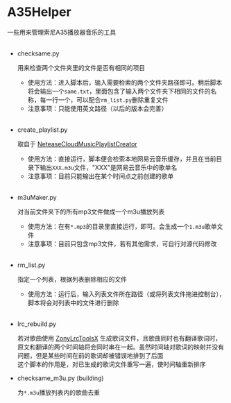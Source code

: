 # A35Helper
一些用来管理索尼A35播放器音乐的工具
<br><br>

 - checksame.py
 
    用来检查两个文件夹里的文件是否有相同的项目
    - 使用方法：进入脚本后，输入需要检索的两个文件夹路径即可。稍后脚本将会输出一个`same.txt`，里面包含了输入两个文件夹下相同的文件的名称，每一行一个，可以配合`rm_list.py`删除重复文件
    - 注意事项：只能使用英文路径（以后的版本会完善）
    <br>
    
 - create_playlist.py
 
    取自于 [NeteaseCloudMusicPlaylistCreator](https://github.com/vileer/NeteaseCloudMusicPlaylistCreator)
    - 使用方法：直接运行，脚本便会检索本地网易云音乐缓存，并且在当前目录下输出`XXX.m3u`文件，"XXX"是网易云音乐中的歌单名
    - 注意事项：目前只能输出在某个时间点之前创建的歌单
    <br>
    
 - m3uMaker.py

    对当前文件夹下的所有mp3文件做成一个m3u播放列表
    - 使用方法：在有`*.mp3`的目录里直接运行，即可。会生成一个`1.m3u`歌单文件
    - 注意事项：目前只包含mp3文件，若有其他需求，可自行对源代码修改
    <br>
    
 - rm_list.py
 
    指定一个列表，根据列表删除相应的文件
    - 使用方法：运行后，输入列表文件所在路径（或将列表文件拖进控制台），脚本将会对列表中的文件进行删除
    <br>
    
 - lrc_rebuild.py
 
    若对歌曲使用 [ZonyLrcToolsX](https://github.com/GameBelial/ZonyLrcToolsX) 生成歌词文件，且歌曲同时也有翻译歌词时，原文和翻译的两个时间轴将会同时串在一起。虽然时间轴对歌词的映射并没有问题，但是某些时间在前的歌词却被错误地排到了后面
    <br>这个脚本的作用是，对已生成的歌词文件重写一遍，使时间轴重新排序
    <br>
    
 - checksame_m3u.py (building)
 
    为`*.m3u`播放列表内的歌曲去重
